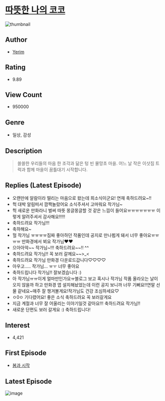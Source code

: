 # [따뜻한 나의 코코](https://comic.naver.com/bestChallenge/list?titleId=676897)
![thumbnail](https://image-comic.pstatic.net/user_contents_data/challenge_comic/2016/07/14/300137/thumbnail_title_adiosbaby_214009_.jpg)

## Author
- [Yerim](https://comic.naver.com/artistTitle?id=300137)

## Rating
- 9.89

## View Count
- 950000

## Genre
- 일상, 감성

## Description
> 쓸쓸한 우리들의 마음 한 조각과 닮은 텅 빈 물망초 마을. 어느 날 작은 이삿짐 트럭과 함께 마을이 꿈틀대기 시작합니다.

## Replies (Latest Episode)
- 오랜만에 알람이라 떨리는 마음으로 왔는데 희소식이군요! 연재 축하드려요~!!
- 헉 대박 알림떠서 깜짝놀랐어요 소식주셔서 고마워요 작가님~
- 헉 새로운 만화라니 벌써 따뜻 몽글몽글할 것 같은 느낌이 들어요ㅠㅠㅠㅠㅠㅠㅠ 이렇게 알려주셔서 감사해요!!!!!
- 축하드려요 작가님!!!
- 축하해요~
- 헐 작가님 ㅠㅠㅠㅠ짐짜 좋아하던 작품인데 공지로 만나뵙게 돼서 너무 좋아요ㅠㅠㅠㅠ 만화경에서 뵈요 작가님♥♥
- 으아아악~~ 작가님~!!! 축하드려요~~!! ^^
- 축하드려요 작가님!! 꼭 보러 갈께요~~>_<
- 축하드려요 작가님 만화경 다운로드갑니다♡♡♡♡
- 아우고..... 작가님... ㅠㅜ 너무 좋아요
- 축하드립니다 작가님!! 잘보겠습니다 :)
- 아 작가님ㅠㅠ이게 얼마만인가요ㅠ블로그 보고 혹시나 작가님 작품 올라오는 날이 오지 않을까 하고 만화경 앱 설치해놨었는데 이런 공지 보니까 너무 기뻐요!!연말 선물 같네요~매주 잘 챙겨볼게요!작가님도 건강 조심하세요♡
- ㅇ0ㅇ 기다렸어요! 좋은 소식 축하드려요 꼭 보러갈게요
- 지금 계절과 너무 잘 어울리는 이야기일것 같아요!!! 축하드려요 작가님!!
- 새로운 단편도 보러 갈게요 :) 축하드립니다!

## Interest
- 4,421

## First Episode
- [봄과 시작](https://comic.naver.com/bestChallenge/detail?titleId=676897&no=1)

## Latest Episode
![image](https://image-comic.pstatic.net/user_contents_data/challenge_comic/2020/11/27/300137/upload_4050251627468698212.jpeg)
